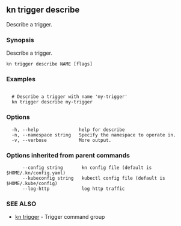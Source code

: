 ## kn trigger describe

Describe a trigger.

### Synopsis

Describe a trigger.

```
kn trigger describe NAME [flags]
```

### Examples

```

  # Describe a trigger with name 'my-trigger'
  kn trigger describe my-trigger
```

### Options

```
  -h, --help               help for describe
  -n, --namespace string   Specify the namespace to operate in.
  -v, --verbose            More output.
```

### Options inherited from parent commands

```
      --config string       kn config file (default is $HOME/.kn/config.yaml)
      --kubeconfig string   kubectl config file (default is $HOME/.kube/config)
      --log-http            log http traffic
```

### SEE ALSO

* [kn trigger](kn_trigger.md)	 - Trigger command group


